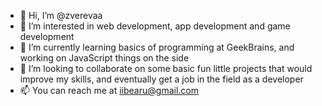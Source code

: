 - 👋 Hi, I’m @zverevaa
- 👀 I’m interested in web development, app development and game development
- 🌱 I’m currently learning basics of programming at GeekBrains, and working on JavaScript things on the side
- 💞️ I’m looking to collaborate on some basic fun little projects that would improve my skills, and eventually get a job in the field as a developer
- 📫 You can reach me at iibearu@gmail.com


<!--
**zverevaa/zverevaa** is a ✨ _special_ ✨ repository because its `README.md` (this file) appears on your GitHub profile.

Here are some ideas to get you started:

- 🔭 I’m currently working on ...
- 🌱 I’m currently learning ...
- 👯 I’m looking to collaborate on ...
- 🤔 I’m looking for help with ...
- 💬 Ask me about ...
- 📫 How to reach me: ...
- 😄 Pronouns: ...
- ⚡ Fun fact: ...
-->
